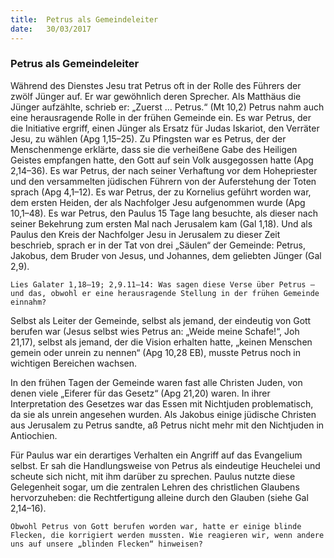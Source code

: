 ```yaml
---
title:  Petrus als Gemeindeleiter
date:   30/03/2017
---
```


### Petrus als Gemeindeleiter 

Während des Dienstes Jesu trat Petrus oft in der Rolle des Führers der zwölf Jünger auf. Er war gewöhnlich deren Sprecher. Als Matthäus die Jünger aufzählte, schrieb er: „Zuerst … Petrus.“ (Mt 10,2) Petrus nahm auch eine herausragende Rolle in der frühen Gemeinde ein. Es war Petrus, der die Initiative ergriff, einen Jünger als Ersatz für Judas Iskariot, den Verräter Jesu, zu wählen (Apg 1,15–25). Zu Pfingsten war es Petrus, der der Menschenmenge erklärte, dass sie die verheißene Gabe des Heiligen Geistes empfangen hatte, den Gott auf sein Volk ausgegossen hatte (Apg 2,14–36). Es war Petrus, der nach seiner Verhaftung vor dem Hohepriester und den versammelten jüdischen Führern von der Auferstehung der Toten sprach (Apg 4,1–12). Es war Petrus, der zu Kornelius geführt worden war, dem ersten Heiden, der als Nachfolger Jesu aufgenommen wurde (Apg 10,1–48). Es war Petrus, den Paulus 15 Tage lang besuchte, als dieser nach seiner Bekehrung zum ersten Mal nach Jerusalem kam (Gal 1,18). Und als Paulus den Kreis der Nachfolger Jesu in Jerusalem zu dieser Zeit beschrieb, sprach er in der Tat von drei „Säulen“ der Gemeinde: Petrus, Jakobus, dem Bruder von Jesus, und Johannes, dem geliebten Jünger (Gal 2,9). 

`Lies Galater 1,18–19; 2,9.11–14: Was sagen diese Verse über Petrus – und das, obwohl er eine herausragende Stellung in der frühen Gemeinde einnahm?` 

Selbst als Leiter der Gemeinde, selbst als jemand, der eindeutig von Gott berufen war (Jesus selbst wies Petrus an: „Weide meine Schafe!“, Joh 21,17), selbst als jemand, der die Vision erhalten hatte, „keinen Menschen gemein oder unrein zu nennen“ (Apg 10,28 EB), musste Petrus noch in wichtigen Bereichen wachsen. 

In den frühen Tagen der Gemeinde waren fast alle Christen Juden, von denen viele „Eiferer für das Gesetz“ (Apg 21,20) waren. In ihrer Interpretation des Gesetzes war das Essen mit Nichtjuden problematisch, da sie als unrein angesehen wurden. Als Jakobus einige jüdische Christen aus Jerusalem zu Petrus sandte, aß Petrus nicht mehr mit den Nichtjuden in Antiochien. 

Für Paulus war ein derartiges Verhalten ein Angriff auf das Evangelium selbst. Er sah die Handlungsweise von Petrus als eindeutige Heuchelei und scheute sich nicht, mit ihm darüber zu sprechen. Paulus nutzte diese Gelegenheit sogar, um die zentralen Lehren des christlichen Glaubens hervorzuheben: die Rechtfertigung alleine durch den Glauben (siehe Gal 2,14–16). 

`Obwohl Petrus von Gott berufen worden war, hatte er einige blinde Flecken, die korrigiert werden mussten. Wie reagieren wir, wenn andere uns auf unsere „blinden Flecken“ hinweisen?` 
